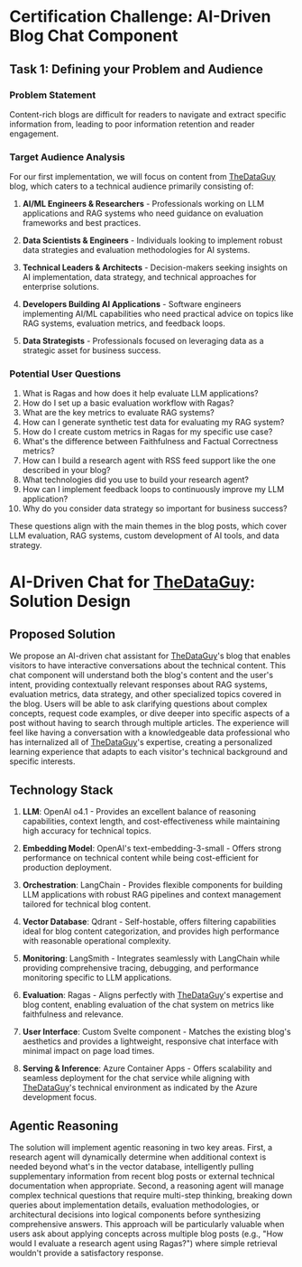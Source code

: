 # Certification Challenge: AI-Driven Blog Chat Component

## Task 1: Defining your Problem and Audience

### Problem Statement
Content-rich blogs are difficult for readers to navigate and extract specific information from, leading to poor information retention and reader engagement.


### Target Audience Analysis

For our first implementation, we will focus on content from [TheDataGuy](https://thedataguy.pro) blog, which caters to a technical audience primarily consisting of:

1. **AI/ML Engineers & Researchers** - Professionals working on LLM applications and RAG systems who need guidance on evaluation frameworks and best practices.

2. **Data Scientists & Engineers** - Individuals looking to implement robust data strategies and evaluation methodologies for AI systems.

3. **Technical Leaders & Architects** - Decision-makers seeking insights on AI implementation, data strategy, and technical approaches for enterprise solutions.

4. **Developers Building AI Applications** - Software engineers implementing AI/ML capabilities who need practical advice on topics like RAG systems, evaluation metrics, and feedback loops.

5. **Data Strategists** - Professionals focused on leveraging data as a strategic asset for business success.


### Potential User Questions
1. What is Ragas and how does it help evaluate LLM applications?
2. How do I set up a basic evaluation workflow with Ragas?
3. What are the key metrics to evaluate RAG systems?
4. How can I generate synthetic test data for evaluating my RAG system?
5. How do I create custom metrics in Ragas for my specific use case?
6. What's the difference between Faithfulness and Factual Correctness metrics?
7. How can I build a research agent with RSS feed support like the one described in your blog?
8. What technologies did you use to build your research agent?
9. How can I implement feedback loops to continuously improve my LLM application?
10. Why do you consider data strategy so important for business success?

These questions align with the main themes in the blog posts, which cover LLM evaluation, RAG systems, custom development of AI tools, and data strategy.

# AI-Driven Chat for [TheDataGuy](https://thedataguy.pro): Solution Design

## Proposed Solution

We propose an AI-driven chat assistant for [TheDataGuy](https://thedataguy.pro)'s blog that enables visitors to have interactive conversations about the technical content. This chat component will understand both the blog's content and the user's intent, providing contextually relevant responses about RAG systems, evaluation metrics, data strategy, and other specialized topics covered in the blog. Users will be able to ask clarifying questions about complex concepts, request code examples, or dive deeper into specific aspects of a post without having to search through multiple articles. The experience will feel like having a conversation with a knowledgeable data professional who has internalized all of [TheDataGuy](https://thedataguy.pro)'s expertise, creating a personalized learning experience that adapts to each visitor's technical background and specific interests.

## Technology Stack

1. **LLM**: OpenAI o4.1 - Provides an excellent balance of reasoning capabilities, context length, and cost-effectiveness while maintaining high accuracy for technical topics.

2. **Embedding Model**: OpenAI's text-embedding-3-small - Offers strong performance on technical content while being cost-efficient for production deployment.

3. **Orchestration**: LangChain - Provides flexible components for building LLM applications with robust RAG pipelines and context management tailored for technical blog content.

4. **Vector Database**: Qdrant - Self-hostable, offers filtering capabilities ideal for blog content categorization, and provides high performance with reasonable operational complexity.

5. **Monitoring**: LangSmith - Integrates seamlessly with LangChain while providing comprehensive tracing, debugging, and performance monitoring specific to LLM applications.

6. **Evaluation**: Ragas - Aligns perfectly with [TheDataGuy](https://thedataguy.pro)'s expertise and blog content, enabling evaluation of the chat system on metrics like faithfulness and relevance.

7. **User Interface**: Custom Svelte component - Matches the existing blog's aesthetics and provides a lightweight, responsive chat interface with minimal impact on page load times.

8. **Serving & Inference**: Azure Container Apps - Offers scalability and seamless deployment for the chat service while aligning with [TheDataGuy](https://thedataguy.pro)'s technical environment as indicated by the Azure development focus.

## Agentic Reasoning

The solution will implement agentic reasoning in two key areas. First, a research agent will dynamically determine when additional context is needed beyond what's in the vector database, intelligently pulling supplementary information from recent blog posts or external technical documentation when appropriate. Second, a reasoning agent will manage complex technical questions that require multi-step thinking, breaking down queries about implementation details, evaluation methodologies, or architectural decisions into logical components before synthesizing comprehensive answers. This approach will be particularly valuable when users ask about applying concepts across multiple blog posts (e.g., "How would I evaluate a research agent using Ragas?") where simple retrieval wouldn't provide a satisfactory response.
